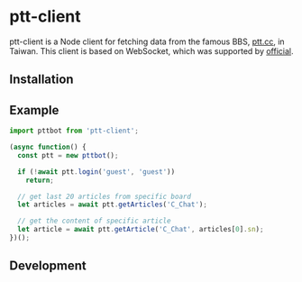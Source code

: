 # ptt-client
ptt-client is a Node client for fetching data from the famous BBS,
[ptt.cc](https://www.ptt.cc), in Taiwan. This client is based on WebSocket,
which was supported by [official].

[official]: https://www.ptt.cc/bbs/Gossiping/M.1496578018.A.650.html

## Installation

## Example
```js
import pttbot from 'ptt-client';

(async function() {
  const ptt = new pttbot();

  if (!await ptt.login('guest', 'guest'))
    return;

  // get last 20 articles from specific board
  let articles = await ptt.getArticles('C_Chat');

  // get the content of specific article
  let article = await ptt.getArticle('C_Chat', articles[0].sn);
})();
```

## Development
